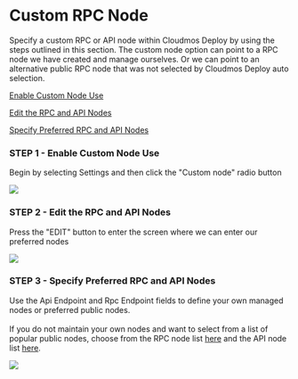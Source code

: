 # Custom RPC Node

Specify a custom RPC or API node within Cloudmos Deploy by using the steps outlined in this section.  The custom node option can point to a RPC node we have created and manage ourselves.  Or we can point to an alternative public RPC node that was not selected by Cloudmos Deploy auto selection.

[Enable Custom Node Use](custom-rpc-node.md#step-1-enable-custom-node-use)

[Edit the RPC and API Nodes](custom-rpc-node.md#step-2-edit-the-rpc-and-api-nodes)

[Specify Preferred RPC and API Nodes](custom-rpc-node.md#step-3-specify-preferred-rpc-and-api-nodes)

### STEP 1 - Enable Custom Node Use

Begin by selecting Settings and then click the "Custom node" radio button

![](https://files.gitbook.com/v0/b/gitbook-x-prod.appspot.com/o/spaces%2F-LrNFlfuifzmQ\_NMKu9C-887967055%2Fuploads%2FJJsxwZEOWah4k89XXtkd%2FakashlyticsEnableCustomNode.png?alt=media\&token=ac78499b-8317-412c-afd6-3ee14432a80b)

### STEP 2 - Edit the RPC and API Nodes

Press the "EDIT" button to enter the screen where we can enter our preferred nodes

![](https://files.gitbook.com/v0/b/gitbook-x-prod.appspot.com/o/spaces%2F-LrNFlfuifzmQ\_NMKu9C-887967055%2Fuploads%2Ffb8IqP08MPEg9GX20F19%2FakashlyticsEditNodes.png?alt=media\&token=643dd377-f5ac-4437-af0d-bb9ae81479e3)

### STEP 3 - Specify Preferred RPC and API Nodes

Use the Api Endpoint and Rpc Endpoint fields to define your own managed nodes or preferred public nodes.\
\
If you do not maintain your own nodes and want to select from a list of popular public nodes, choose from the RPC node list [here](https://github.com/ovrclk/net/blob/master/mainnet/rpc-nodes.txt) and the API node list [here](https://github.com/ovrclk/net/blob/master/mainnet/api-nodes.txt).

![](https://files.gitbook.com/v0/b/gitbook-x-prod.appspot.com/o/spaces%2F-LrNFlfuifzmQ\_NMKu9C-887967055%2Fuploads%2FurHSsnSRUwodts2jUw0j%2FakashlyticsDefineNodes.png?alt=media\&token=d5a462b7-88b1-4144-8bb5-71f5af8529b2)
